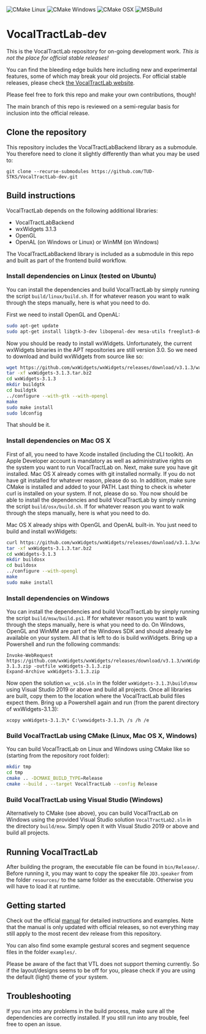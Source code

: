 ![CMake Linux](https://github.com/TUD-STKS/VocalTractLab-dev/actions/workflows/cmake_linux.yml/badge.svg) ![CMake Windows](https://github.com/TUD-STKS/VocalTractLab-dev/actions/workflows/cmake_windows.yml/badge.svg) ![CMake OSX](https://github.com/TUD-STKS/VocalTractLab-dev/actions/workflows/cmake_osx.yml/badge.svg) ![MSBuild](https://github.com/TUD-STKS/VocalTractLab-dev/actions/workflows/msbuild.yml/badge.svg)

# VocalTractLab-dev

This is the VocalTractLab repository for on-going development work. *This is not the place for official stable releases!* 

You can find the bleeding edge builds here including new and experimental features, some of which may break your old projects. For official stable releases, please check [the VocalTractLab website](https://www.vocaltractlab.de).

Please feel free to fork this repo and make your own contributions, though! 

The main branch of this repo is reviewed on a semi-regular basis for inclusion into the official release.

## Clone the repository
This repository includes the VocalTractLabBackend library as a submodule. You therefore need to clone it slightly differently than what you may be used to:

```
git clone --recurse-submodules https://github.com/TUD-STKS/VocalTractLab-dev.git
```

## Build instructions
VocalTractLab depends on the following additional libraries:

- VocalTractLabBackend 
- wxWidgets 3.1.3
- OpenGL
- OpenAL (on Windows or Linux) or WinMM (on Windows)

The VocalTractLabBackend library is included as a submodule in this repo and built as part of the frontend build workflow.

### Install dependencies on Linux (tested on Ubuntu)
You can install the dependencies and build VocalTractLab by simply running the script `build/linux/build.sh`. If for whatever reason you want to walk through the steps manually, here is what you need to do.

First we need to install OpenGL and OpenAL:

```bash
sudo apt-get update 
sudo apt-get install libgtk-3-dev libopenal-dev mesa-utils freeglut3-dev
```

Now you should be ready to install wxWidgets. Unfortunately, the current wxWidgets binaries in the APT repositories are still version 3.0. So we need to download and build wxWidgets from source like so:

```bash
wget https://github.com/wxWidgets/wxWidgets/releases/download/v3.1.3/wxWidgets-3.1.3.tar.bz2
tar -xf wxWidgets-3.1.3.tar.bz2
cd wxWidgets-3.1.3
mkdir buildgtk
cd buildgtk
../configure --with-gtk --with-opengl
make
sudo make install
sudo ldconfig
```

That should be it.

### Install dependencies on Mac OS X 
First of all, you need to have Xcode installed (including the CLI toolkit). An Apple Developer account is mandatory as well as administrative rights on the system you want to run VocalTractLab on. Next, make sure you have git installed. Mac OS X already comes with git installed normally. If you do not have git installed for whatever reason, please do so. In addition, make sure CMake is installed and added to your PATH. Last thing to check is wheter curl is installed on your system. If not, please do so.
You now should be able to install the dependencies and build VocalTractLab by simply running the script `build/osx/build.sh`. If for whatever reason you want to walk through the steps manually, here is what you need to do.

Mac OS X already ships with OpenGL and OpenAL built-in. You just need to build and install wxWidgets:

```bash
curl https://github.com/wxWidgets/wxWidgets/releases/download/v3.1.3/wxWidgets-3.1.3.tar.bz2 -O -L
tar -xf wxWidgets-3.1.3.tar.bz2
cd wxWidgets-3.1.3
mkdir buildosx
cd buildosx
../configure --with-opengl
make
sudo make install
```

### Install dependencies on Windows
You can install the dependencies and build VocalTractLab by simply running the script `build/msw/build.ps1`. If for whatever reason you want to walk through the steps manually, here is what you need to do.
On Windows, OpenGL and WinMM are part of the Windows SDK and should already be available on your system. All that is left to do is build wxWidgets. Bring up a Powershell and run the following commands:

```pwsh
Invoke-WebRequest https://github.com/wxWidgets/wxWidgets/releases/download/v3.1.3/wxWidgets-3.1.3.zip -outfile wxWidgets-3.1.3.zip
Expand-Archive wxWidgets-3.1.3.zip
```

Now open the solution `wx_vc16.sln` in the folder `wxWidgets-3.1.3\build\msw` using Visual Studio 2019 or above and build all projects.
Once all libraries are built, copy them to the location where the VocalTractLab build files expect them. Bring up a Powershell again and run (from the parent directory of wxWidgets-3.1.3):

```pwsh
xcopy wxWidgets-3.1.3\* C:\wxwidgets-3.1.3\ /s /h /e
```

### Build VocalTractLab using CMake (Linux, Mac OS X, Windows)
You can build VocalTractLab on Linux and Windows using CMake like so (starting from the repository root folder):

```bash
mkdir tmp
cd tmp
cmake .. -DCMAKE_BUILD_TYPE=Release
cmake --build . --target VocalTractLab --config Release
```

### Build VocalTractLab using Visual Studio (Windows)
Alternatively to CMake (see above), you can build VocalTractLab on Windows using the provided Visual Studio solution `VocalTractLab2.sln` in the directory `build/msw`. Simply open it with Visual Studio 2019 or above and build all projects.

## Running VocalTractLab
After building the program, the executable file can be found in `bin/Release/`. Before running it, you may want to copy the speaker file `JD3.speaker` from the folder `resources/` to the same folder as the executable. Otherwise you will have to load it at runtime.

## Getting started
Check out the official [manual](https://www.vocaltractlab.de/download-vocaltractlab/VTL2.3-manual.pdf) for detailed instructions and examples. Note that the manual is only updated with official releases, so not everything may still apply to the most recent dev release from this repository.

You can also find some example gestural scores and segment sequence files in the folder `examples/`.

Please be aware of the fact that VTL does not support theming currently. So if the layout/designs seems to be off for you, please check if you are using the default (light) theme of your system.

## Troubleshooting
If you run into any problems in the build process, make sure all the dependencies are correctly installed. If you still run into any trouble, feel free to open an issue.


